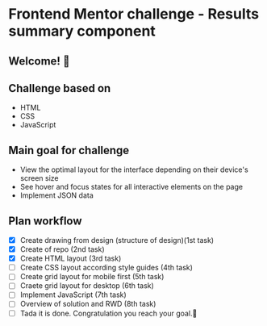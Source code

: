 # Frontend Mentor challenge - Results summary component

## Welcome! 👋

## Challenge based on

- HTML
- CSS
- JavaScript

## Main goal for challenge

- View the optimal layout for the interface depending on their device's screen size
- See hover and focus states for all interactive elements on the page
- Implement JSON data

## Plan workflow

- [x] Create drawing from design (structure of design)(1st task)
- [x] Create of repo (2nd task)
- [x] Create HTML layout (3rd task)
- [ ] Create CSS layout according style guides (4th task)
- [ ] Create grid layout for mobile first (5th task)
- [ ] Craete grid layout for desktop (6th task)
- [ ] Implement JavaScript (7th task)
- [ ] Overview of solution and RWD (8th task)
- [ ] Tada it is done. Congratulation you reach your goal.🎉